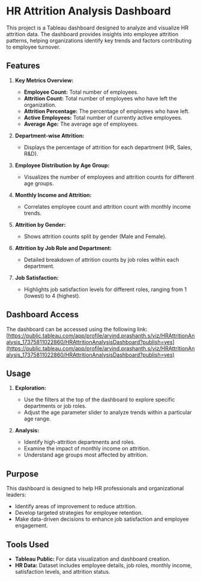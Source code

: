 # HR Attrition Analysis Dashboard

This project is a Tableau dashboard designed to analyze and visualize HR attrition data. The dashboard provides insights into employee attrition patterns, helping organizations identify key trends and factors contributing to employee turnover.

## Features

1. **Key Metrics Overview:**
   - **Employee Count:** Total number of employees.
   - **Attrition Count:** Total number of employees who have left the organization.
   - **Attrition Percentage:** The percentage of employees who have left.
   - **Active Employees:** Total number of currently active employees.
   - **Average Age:** The average age of employees.

2. **Department-wise Attrition:**
   - Displays the percentage of attrition for each department (HR, Sales, R&D).

3. **Employee Distribution by Age Group:**
   - Visualizes the number of employees and attrition counts for different age groups.

4. **Monthly Income and Attrition:**
   - Correlates employee count and attrition count with monthly income trends.

5. **Attrition by Gender:**
   - Shows attrition counts split by gender (Male and Female).

6. **Attrition by Job Role and Department:**
   - Detailed breakdown of attrition counts by job roles within each department.

7. **Job Satisfaction:**
   - Highlights job satisfaction levels for different roles, ranging from 1 (lowest) to 4 (highest).

## Dashboard Access

The dashboard can be accessed using the following link:
[https://public.tableau.com/app/profile/arvind.prashanth.s/viz/HRAttritionAnalysis_17375811022860/HRAttritionAnalysisDashboard?publish=yes](https://public.tableau.com/app/profile/arvind.prashanth.s/viz/HRAttritionAnalysis_17375811022860/HRAttritionAnalysisDashboard?publish=yes)

## Usage

1. **Exploration:**
   - Use the filters at the top of the dashboard to explore specific departments or job roles.
   - Adjust the age parameter slider to analyze trends within a particular age range.

2. **Analysis:**
   - Identify high-attrition departments and roles.
   - Examine the impact of monthly income on attrition.
   - Understand age groups most affected by attrition.

## Purpose

This dashboard is designed to help HR professionals and organizational leaders:
   - Identify areas of improvement to reduce attrition.
   - Develop targeted strategies for employee retention.
   - Make data-driven decisions to enhance job satisfaction and employee engagement.

## Tools Used

- **Tableau Public:** For data visualization and dashboard creation.
- **HR Data:** Dataset includes employee details, job roles, monthly income, satisfaction levels, and attrition status.
